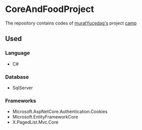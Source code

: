 # CoreAndFoodProject
The repository contains codes of [muratYucedag's](https://github.com/MuratYucedag) project [camp](https://www.youtube.com/playlist?list=PLKnjBHu2xXNOld1njNVQ5fk0e12oqiWc8)
## Used
### Language
+ C#
### Database
+ SqlServer
### Frameworks
+ Microsoft.AspNetCore.Authentication.Cookies
+ Microsoft.EntityFrameworkCore
+ X.PagedList.Mvc.Core

